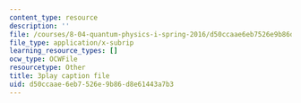 ```yaml
---
content_type: resource
description: ''
file: /courses/8-04-quantum-physics-i-spring-2016/d50ccaae6eb7526e9b86d8e61443a7b3_45M-BtYAcwg.vtt
file_type: application/x-subrip
learning_resource_types: []
ocw_type: OCWFile
resourcetype: Other
title: 3play caption file
uid: d50ccaae-6eb7-526e-9b86-d8e61443a7b3
---
```


